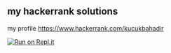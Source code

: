 ## my hackerrank solutions
 my profile https://www.hackerrank.com/kucukbahadir

[![Run on Repl.it](https://repl.it/badge/github/kucukbahadir/my_hackerrank_solutions)](https://repl.it/github/kucukbahadir/my_hackerrank_solutions)